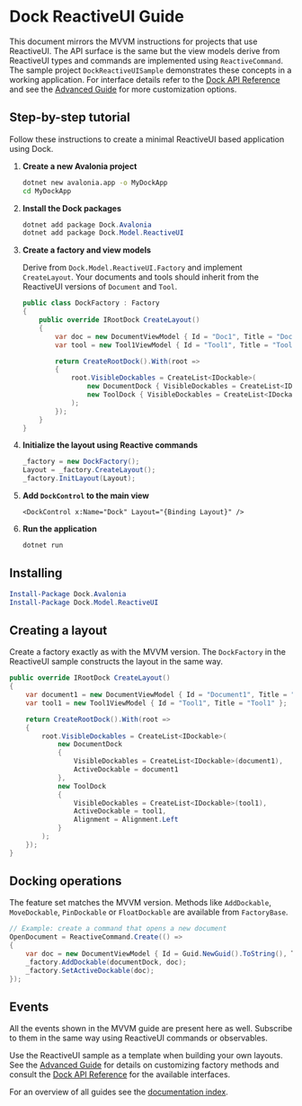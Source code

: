 # Dock ReactiveUI Guide

This document mirrors the MVVM instructions for projects that use ReactiveUI.
The API surface is the same but the view models derive from ReactiveUI types and
commands are implemented using `ReactiveCommand`. The sample project
`DockReactiveUISample` demonstrates these concepts in a working application. For
interface details refer to the [Dock API Reference](dock-reference.md) and see
the [Advanced Guide](dock-advanced.md) for more customization options.

## Step-by-step tutorial

Follow these instructions to create a minimal ReactiveUI based application using Dock.

1. **Create a new Avalonia project**

   ```bash
   dotnet new avalonia.app -o MyDockApp
   cd MyDockApp
   ```

2. **Install the Dock packages**

   ```powershell
   dotnet add package Dock.Avalonia
   dotnet add package Dock.Model.ReactiveUI
   ```

3. **Create a factory and view models**

   Derive from `Dock.Model.ReactiveUI.Factory` and implement `CreateLayout`. Your documents and tools should inherit from the ReactiveUI versions of `Document` and `Tool`.

   ```csharp
   public class DockFactory : Factory
   {
       public override IRootDock CreateLayout()
       {
           var doc = new DocumentViewModel { Id = "Doc1", Title = "Document" };
           var tool = new Tool1ViewModel { Id = "Tool1", Title = "Tool1" };

           return CreateRootDock().With(root =>
           {
               root.VisibleDockables = CreateList<IDockable>(
                   new DocumentDock { VisibleDockables = CreateList<IDockable>(doc), ActiveDockable = doc },
                   new ToolDock { VisibleDockables = CreateList<IDockable>(tool), ActiveDockable = tool }
               );
           });
       }
   }
   ```

4. **Initialize the layout using Reactive commands**

   ```csharp
   _factory = new DockFactory();
   Layout = _factory.CreateLayout();
   _factory.InitLayout(Layout);
   ```

5. **Add `DockControl` to the main view**

   ```xaml
   <DockControl x:Name="Dock" Layout="{Binding Layout}" />
   ```

6. **Run the application**

   ```bash
   dotnet run
   ```

## Installing

```powershell
Install-Package Dock.Avalonia
Install-Package Dock.Model.ReactiveUI
```

## Creating a layout

Create a factory exactly as with the MVVM version. The `DockFactory` in the ReactiveUI sample constructs the layout in the same way.

```csharp
public override IRootDock CreateLayout()
{
    var document1 = new DocumentViewModel { Id = "Document1", Title = "Doc1" };
    var tool1 = new Tool1ViewModel { Id = "Tool1", Title = "Tool1" };

    return CreateRootDock().With(root =>
    {
        root.VisibleDockables = CreateList<IDockable>(
            new DocumentDock
            {
                VisibleDockables = CreateList<IDockable>(document1),
                ActiveDockable = document1
            },
            new ToolDock
            {
                VisibleDockables = CreateList<IDockable>(tool1),
                ActiveDockable = tool1,
                Alignment = Alignment.Left
            }
        );
    });
}
```

## Docking operations

The feature set matches the MVVM version. Methods like `AddDockable`, `MoveDockable`, `PinDockable` or `FloatDockable` are available from `FactoryBase`.

```csharp
// Example: create a command that opens a new document
OpenDocument = ReactiveCommand.Create(() =>
{
    var doc = new DocumentViewModel { Id = Guid.NewGuid().ToString(), Title = "New" };
    _factory.AddDockable(documentDock, doc);
    _factory.SetActiveDockable(doc);
});
```

## Events

All the events shown in the MVVM guide are present here as well. Subscribe to them in the same way using ReactiveUI commands or observables.

Use the ReactiveUI sample as a template when building your own layouts.
See the [Advanced Guide](dock-advanced.md) for details on customizing factory methods and consult the [Dock API Reference](dock-reference.md) for the available interfaces.

For an overview of all guides see the [documentation index](README.md).
